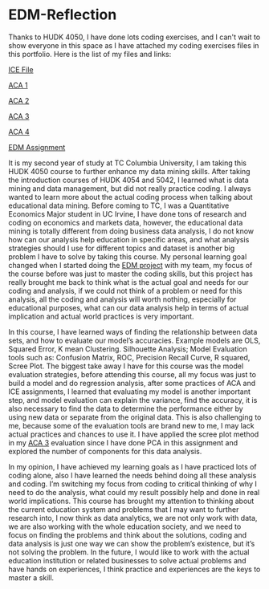 # EDM-Reflection 










Thanks to HUDK 4050, I have done lots coding exercises, and I can't wait to show everyone in this space as I have attached my coding exercises files in this portfolio.
Here is the list of my files and links:

[ICE File](https://github.com/cl4108/EDM-Portfolio/tree/main/ICE%20File)

[ACA 1](https://github.com/cl4108/EDM-Portfolio/blob/main/ACA%201.ipynb)

[ACA 2](https://github.com/cl4108/EDM-Portfolio/blob/main/ACA%202.ipynb)

[ACA 3](https://github.com/cl4108/EDM-Portfolio/blob/main/ACA%203.ipynb)

[ACA 4](https://github.com/cl4108/EDM-Portfolio/blob/main/ACA%204.ipynb)

[EDM Assignment](https://github.com/cl4108/EDM-Portfolio/blob/main/EDM%20Assignment.md)

It is my second year of study at TC Columbia University, I am taking this HUDK 4050 course to further enhance my data mining skills. After taking the introduction courses of HUDK 4054 and 5042, I learned what is data mining and data management, but did not really practice coding. I always wanted to learn more about the actual coding process when talking about educational data mining. Before coming to TC, I was a Quantitative Economics Major student in UC Irvine, I have done tons of research and coding on economics and markets data, however, the educational data mining is totally different from doing business data analysis, I do not know how can our analysis help education in specific areas, and what analysis strategies should I use for different topics and dataset is another big problem I have to solve by taking this course. My personal learning goal changed when I started doing the [EDM project](https://github.com/cl4108/EDM-Portfolio/blob/main/EDM%20Assignment.md) with my team, my focus of the course before was just to master the coding skills, but this project has really brought me back to think what is the actual goal and needs for our coding and analysis, if we could not think of a problem or need for this analysis, all the coding and analysis will worth nothing, especially for educational purposes, what can our data analysis help in terms of actual implication and actual world practices is very important. 

In this course, I have learned ways of finding the relationship between data sets, and how to evaluate our model’s accuracies. Example models are OLS, Squared Error, K mean Clustering. Silhouette Analysis; Model Evaluation tools such as: Confusion Matrix, ROC, Precision Recall Curve, R squared, Scree Plot. The biggest take away I have for this course was the model evaluation strategies, before attending this course, all my focus was just to build a model and do regression analysis, after some practices of ACA and ICE assignments, I learned that evaluating my model is another important step, and model evaluation can explain the variance, find the accuracy, it is also necessary to find the data to determine the performance either by using new data or separate from the original data. This is also challenging to me, because some of the evaluation tools are brand new to me, I may lack actual practices and chances to use it. I have applied the scree plot method in my [ACA 3](https://github.com/cl4108/EDM-Portfolio/blob/main/ACA%203.ipynb) evaluation since I have done PCA in this assignment and explored the number of components for this data analysis. 

In my opinion, I have achieved my learning goals as I have practiced lots of coding alone, also I have learned the needs behind doing all these analysis and coding. I’m switching my focus from coding to critical thinking of why I need to do the analysis, what could my result possibly help and done in real world implications. This course has brought my attention to thinking about the current education system and problems that I may want to further research into, I now think as data analytics, we are not only work with data, we are also working with the whole education society, and we need to focus on finding the problems and think about the solutions, coding and data analysis is just one way we can show the problem’s existence, but it’s not solving the problem. In the future, I would like to work with the actual education institution or related businesses to solve actual problems and have hands on experiences, I think practice and experiences are the keys to master a skill.  
